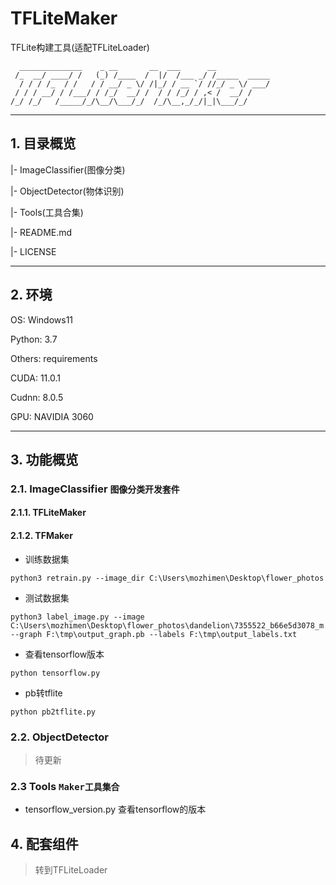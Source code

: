 # TFLiteMaker

TFLite构建工具(适配TFLiteLoader)

```
  ______________    _ __       __  ___      __            
 /_  __/ ____/ /   (_) /____  /  |/  /___ _/ /_____  _____
  / / / /_  / /   / / __/ _ \/ /|_/ / __ `/ //_/ _ \/ ___/
 / / / __/ / /___/ / /_/  __/ /  / / /_/ / ,< /  __/ /    
/_/ /_/   /_____/_/\__/\___/_/  /_/\__,_/_/|_|\___/_/    
```
***
## 1. 目录概览

|- ImageClassifier(图像分类)

|- ObjectDetector(物体识别)

|- Tools(工具合集)

|- README.md

|- LICENSE

***

## 2. 环境

OS: Windows11

Python: 3.7

Others: requirements

CUDA: 11.0.1

Cudnn: 8.0.5

GPU: NAVIDIA 3060

***

## 3. 功能概览

### 2.1. ImageClassifier `图像分类开发套件`

#### 2.1.1. TFLiteMaker 

#### 2.1.2. TFMaker

- 训练数据集

```
python3 retrain.py --image_dir C:\Users\mozhimen\Desktop\flower_photos
```

- 测试数据集

```
python3 label_image.py --image C:\Users\mozhimen\Desktop\flower_photos\dandelion\7355522_b66e5d3078_m.jpg --graph F:\tmp\output_graph.pb --labels F:\tmp\output_labels.txt
```

- 查看tensorflow版本

```
python tensorflow.py
```

- pb转tflite

```
python pb2tflite.py
```

### 2.2. ObjectDetector

> 待更新

### 2.3 Tools `Maker工具集合`

- tensorflow_version.py 查看tensorflow的版本

## 4. 配套组件 

>  转到TFLiteLoader

